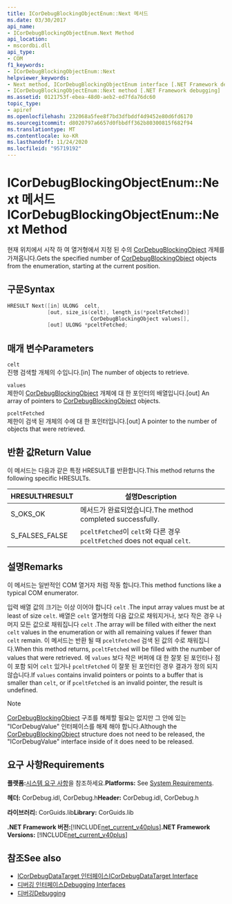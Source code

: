 ```yaml
---
title: ICorDebugBlockingObjectEnum::Next 메서드
ms.date: 03/30/2017
api_name:
- ICorDebugBlockingObjectEnum.Next Method
api_location:
- mscordbi.dll
api_type:
- COM
f1_keywords:
- ICorDebugBlockingObjectEnum::Next
helpviewer_keywords:
- Next method, ICorDebugBlockingObjectEnum interface [.NET Framework debugging]
- ICorDebugBlockingObjectEnum::Next method [.NET Framework debugging]
ms.assetid: 0121753f-ebea-48d0-aeb2-ed7fda76dc60
topic_type:
- apiref
ms.openlocfilehash: 232068a5fee8f7bd3dfbddf4d9452e80d6fd6170
ms.sourcegitcommit: d8020797a6657d0fbbdff362b80300815f682f94
ms.translationtype: MT
ms.contentlocale: ko-KR
ms.lasthandoff: 11/24/2020
ms.locfileid: "95719192"
---
```

# <a name="icordebugblockingobjectenumnext-method"></a><span data-ttu-id="d7a73-102">ICorDebugBlockingObjectEnum::Next 메서드</span><span class="sxs-lookup"><span data-stu-id="d7a73-102">ICorDebugBlockingObjectEnum::Next Method</span></span>

<span data-ttu-id="d7a73-103">현재 위치에서 시작 하 여 열거형에서 지정 된 수의 [CorDebugBlockingObject](cordebugblockingobject-structure.md) 개체를 가져옵니다.</span><span class="sxs-lookup"><span data-stu-id="d7a73-103">Gets the specified number of [CorDebugBlockingObject](cordebugblockingobject-structure.md) objects from the enumeration, starting at the current position.</span></span>  
  
## <a name="syntax"></a><span data-ttu-id="d7a73-104">구문</span><span class="sxs-lookup"><span data-stu-id="d7a73-104">Syntax</span></span>  
  
```cpp  
HRESULT Next([in] ULONG  celt,  
             [out, size_is(celt), length_is(*pceltFetched)]  
                           CorDebugBlockingObject values[],  
             [out] ULONG *pceltFetched;  
```  
  
## <a name="parameters"></a><span data-ttu-id="d7a73-105">매개 변수</span><span class="sxs-lookup"><span data-stu-id="d7a73-105">Parameters</span></span>  

 `celt`  
 <span data-ttu-id="d7a73-106">진행 검색할 개체의 수입니다.</span><span class="sxs-lookup"><span data-stu-id="d7a73-106">[in] The number of objects to retrieve.</span></span>  
  
 `values`  
 <span data-ttu-id="d7a73-107">제한이 [CorDebugBlockingObject](cordebugblockingobject-structure.md) 개체에 대 한 포인터의 배열입니다.</span><span class="sxs-lookup"><span data-stu-id="d7a73-107">[out] An array of pointers to [CorDebugBlockingObject](cordebugblockingobject-structure.md) objects.</span></span>  
  
 `pceltFetched`  
 <span data-ttu-id="d7a73-108">제한이 검색 된 개체의 수에 대 한 포인터입니다.</span><span class="sxs-lookup"><span data-stu-id="d7a73-108">[out] A pointer to the number of objects that were retrieved.</span></span>  
  
## <a name="return-value"></a><span data-ttu-id="d7a73-109">반환 값</span><span class="sxs-lookup"><span data-stu-id="d7a73-109">Return Value</span></span>  

 <span data-ttu-id="d7a73-110">이 메서드는 다음과 같은 특정 HRESULT를 반환합니다.</span><span class="sxs-lookup"><span data-stu-id="d7a73-110">This method returns the following specific HRESULTs.</span></span>  
  
|<span data-ttu-id="d7a73-111">HRESULT</span><span class="sxs-lookup"><span data-stu-id="d7a73-111">HRESULT</span></span>|<span data-ttu-id="d7a73-112">설명</span><span class="sxs-lookup"><span data-stu-id="d7a73-112">Description</span></span>|  
|-------------|-----------------|  
|<span data-ttu-id="d7a73-113">S_OK</span><span class="sxs-lookup"><span data-stu-id="d7a73-113">S_OK</span></span>|<span data-ttu-id="d7a73-114">메서드가 완료되었습니다.</span><span class="sxs-lookup"><span data-stu-id="d7a73-114">The method completed successfully.</span></span>|  
|<span data-ttu-id="d7a73-115">S_FALSE</span><span class="sxs-lookup"><span data-stu-id="d7a73-115">S_FALSE</span></span>|<span data-ttu-id="d7a73-116">`pceltFetched`이 `celt`와 다른 경우</span><span class="sxs-lookup"><span data-stu-id="d7a73-116">`pceltFetched` does not equal `celt`.</span></span>|  
  
## <a name="remarks"></a><span data-ttu-id="d7a73-117">설명</span><span class="sxs-lookup"><span data-stu-id="d7a73-117">Remarks</span></span>  

 <span data-ttu-id="d7a73-118">이 메서드는 일반적인 COM 열거자 처럼 작동 합니다.</span><span class="sxs-lookup"><span data-stu-id="d7a73-118">This method functions like a typical COM enumerator.</span></span>  
  
 <span data-ttu-id="d7a73-119">입력 배열 값의 크기는 이상 이어야 합니다 `celt` .</span><span class="sxs-lookup"><span data-stu-id="d7a73-119">The input array values must be at least of size `celt`.</span></span> <span data-ttu-id="d7a73-120">배열은 `celt` 열거형의 다음 값으로 채워지거나, 보다 작은 경우 나머지 모든 값으로 채워집니다 `celt` .</span><span class="sxs-lookup"><span data-stu-id="d7a73-120">The array will be filled with either the next `celt` values in the enumeration or with all remaining values if fewer than `celt` remain.</span></span> <span data-ttu-id="d7a73-121">이 메서드는 반환 될 때 `pceltFetched` 검색 된 값의 수로 채워집니다.</span><span class="sxs-lookup"><span data-stu-id="d7a73-121">When this method returns, `pceltFetched` will be filled with the number of values that were retrieved.</span></span> <span data-ttu-id="d7a73-122">에 `values` 보다 작은 버퍼에 대 한 잘못 된 포인터나 점이 포함 되어 `celt` 있거나 `pceltFetched` 이 잘못 된 포인터인 경우 결과가 정의 되지 않습니다.</span><span class="sxs-lookup"><span data-stu-id="d7a73-122">If `values` contains invalid pointers or points to a buffer that is smaller than `celt`, or if `pceltFetched` is an invalid pointer, the result is undefined.</span></span>  
  
> [!NOTE]
> <span data-ttu-id="d7a73-123">[CorDebugBlockingObject](cordebugblockingobject-structure.md) 구조를 해제할 필요는 없지만 그 안에 있는 "ICorDebugValue" 인터페이스를 해제 해야 합니다.</span><span class="sxs-lookup"><span data-stu-id="d7a73-123">Although the [CorDebugBlockingObject](cordebugblockingobject-structure.md) structure does not need to be released, the "ICorDebugValue" interface inside of it does need to be released.</span></span>  
  
## <a name="requirements"></a><span data-ttu-id="d7a73-124">요구 사항</span><span class="sxs-lookup"><span data-stu-id="d7a73-124">Requirements</span></span>  

 <span data-ttu-id="d7a73-125">**플랫폼:**[시스템 요구 사항](../../get-started/system-requirements.md)을 참조하세요.</span><span class="sxs-lookup"><span data-stu-id="d7a73-125">**Platforms:** See [System Requirements](../../get-started/system-requirements.md).</span></span>  
  
 <span data-ttu-id="d7a73-126">**헤더:** CorDebug.idl, CorDebug.h</span><span class="sxs-lookup"><span data-stu-id="d7a73-126">**Header:** CorDebug.idl, CorDebug.h</span></span>  
  
 <span data-ttu-id="d7a73-127">**라이브러리:** CorGuids.lib</span><span class="sxs-lookup"><span data-stu-id="d7a73-127">**Library:** CorGuids.lib</span></span>  
  
 <span data-ttu-id="d7a73-128">**.NET Framework 버전:**[!INCLUDE[net_current_v40plus](../../../../includes/net-current-v40plus-md.md)]</span><span class="sxs-lookup"><span data-stu-id="d7a73-128">**.NET Framework Versions:** [!INCLUDE[net_current_v40plus](../../../../includes/net-current-v40plus-md.md)]</span></span>  
  
## <a name="see-also"></a><span data-ttu-id="d7a73-129">참조</span><span class="sxs-lookup"><span data-stu-id="d7a73-129">See also</span></span>

- [<span data-ttu-id="d7a73-130">ICorDebugDataTarget 인터페이스</span><span class="sxs-lookup"><span data-stu-id="d7a73-130">ICorDebugDataTarget Interface</span></span>](icordebugdatatarget-interface.md)
- [<span data-ttu-id="d7a73-131">디버깅 인터페이스</span><span class="sxs-lookup"><span data-stu-id="d7a73-131">Debugging Interfaces</span></span>](debugging-interfaces.md)
- [<span data-ttu-id="d7a73-132">디버깅</span><span class="sxs-lookup"><span data-stu-id="d7a73-132">Debugging</span></span>](index.md)
